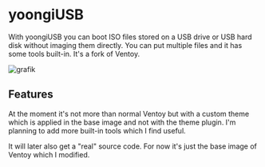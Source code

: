 # yoongiUSB

With yoongiUSB you can boot ISO files stored on a USB drive or USB hard disk without imaging them directly. You can put multiple files and it has some tools built-in. It's a fork of Ventoy.


![grafik](https://github.com/abrendan/yoongiUSB/assets/94894839/8f2663a7-ce5e-4d91-8316-f3908c118387)



## Features

At the moment it's not more than normal Ventoy but with a custom theme which is applied in the base image and not with the theme plugin. I'm planning to add more built-in tools which I find useful.

It will later also get a "real" source code. For now it's just the base image of Ventoy which I modified.

